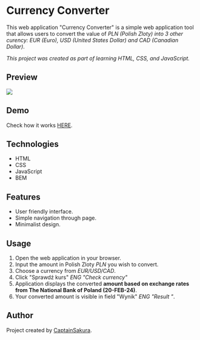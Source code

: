 # Currency Converter

This web application "Currency Converter" is a simple web application tool that allows users to convert the value of *PLN (Polish Zloty) into 3 other curency: EUR (Euro), USD (United States Dollar) and CAD (Canadian Dollar)*.

*This project was created as part of learning HTML, CSS, and JavaScript.*

## Preview
![](https://github.com/CaptainSakura/Currency-exchange/assets/157750673/354e3d79-bc39-49d1-94ba-00f6ae0c699a)

## Demo
Check how it works [HERE](https://captainsakura.github.io/Currency-exchange/).

## Technologies
- HTML
- CSS
- JavaScript
- BEM

## Features
- User friendly interface.
- Simple navigation through page.
- Minimalist design.


## Usage
1. Open the web application in your browser.
2. Input the amount in Polish Zloty *PLN* you wish to convert.
3. Choose a currency from *EUR/USD/CAD*.
4. Click "Sprawdź kurs" *ENG "Check currency"*
5. Application displays the converted **amount based on exchange rates from The National Bank of Poland (20-FEB-24)**.
6. Your converted amount is visible in field "Wynik" *ENG "Result "*.

## Author
Project created by [CaptainSakura](https://github.com/CaptainSakura).



